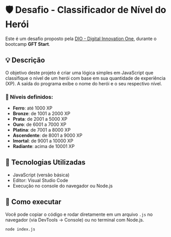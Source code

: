 # 🛡️ Desafio - Classificador de Nível do Herói

Este é um desafio proposto pela [DIO - Digital Innovation One](https://www.dio.me/), durante o bootcamp **GFT Start**.

## 💡 Descrição

O objetivo deste projeto é criar uma lógica simples em JavaScript que classifique o nível de um herói com base em sua quantidade de experiência (XP). A saída do programa exibe o nome do herói e o seu respectivo nível.

### 🧠 Níveis definidos:

- **Ferro**: até 1000 XP  
- **Bronze**: de 1001 a 2000 XP  
- **Prata**: de 2001 a 5000 XP  
- **Ouro**: de 6001 a 7000 XP  
- **Platina**: de 7001 a 8000 XP  
- **Ascendente**: de 8001 a 9000 XP  
- **Imortal**: de 9001 a 10000 XP  
- **Radiante**: acima de 10001 XP

## 🧪 Tecnologias Utilizadas

- JavaScript (versão básica)
- Editor: Visual Studio Code
- Execução no console do navegador ou Node.js

## 📁 Como executar

Você pode copiar o código e rodar diretamente em um arquivo `.js` no navegador (via DevTools → Console) ou no terminal com Node.js.

```bash
node index.js
